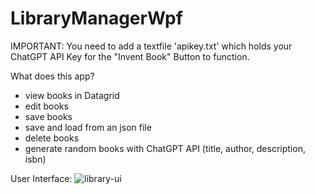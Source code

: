 # LibraryManagerWpf
IMPORTANT: You need to add a textfile 'apikey.txt' which holds your ChatGPT API Key for the "Invent Book" Button to function.

What does this app?
- view books in Datagrid
- edit books
- save books
- save and load from an json file
- delete books
- generate random books with ChatGPT API (title, author, description, isbn)

User Interface:
![library-ui](https://github.com/user-attachments/assets/4f826d61-aaf2-49e5-8791-b33e66d5cb17)

